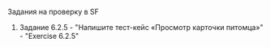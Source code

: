 Задания на проверку в SF
1. Задание 6.2.5 - "Напишите тест-кейс «Просмотр карточки питомца»" - "Exercise 6.2.5"
